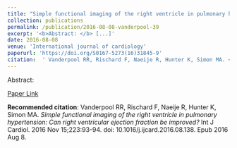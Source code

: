 ```yaml
--- 
title: "Simple functional imaging of the right ventricle in pulmonary hypertension: Can right ventricular ejection fraction be improved?" 
collection: publications 
permalink: /publication/2016-08-08-vanderpool-39 
excerpt: '<b>Abstract: </b> [...]' 
date: 2016-08-08 
venue: 'International journal of cardiology' 
paperurl: 'https://doi.org/S0167-5273(16)31845-9' 
citation:  ' Vanderpool RR, Rischard F, Naeije R, Hunter K, Simon MA. <i>Simple functional imaging of the right ventricle in pulmonary hypertension: Can right ventricular ejection fraction be improved?</i> Int J Cardiol. 2016 Nov 15;223:93-94. doi: 10.1016/j.ijcard.2016.08.138. Epub 2016 Aug 8.' 
--- 
```

Abstract:    
 
[Paper Link](https://doi.org/S0167-5273(16)31845-9) 
 
<b>Recommended citation</b>:  Vanderpool RR, Rischard F, Naeije R, Hunter K, Simon MA. <i>Simple functional imaging of the right ventricle in pulmonary hypertension: Can right ventricular ejection fraction be improved?</i> Int J Cardiol. 2016 Nov 15;223:93-94. doi: 10.1016/j.ijcard.2016.08.138. Epub 2016 Aug 8. 
